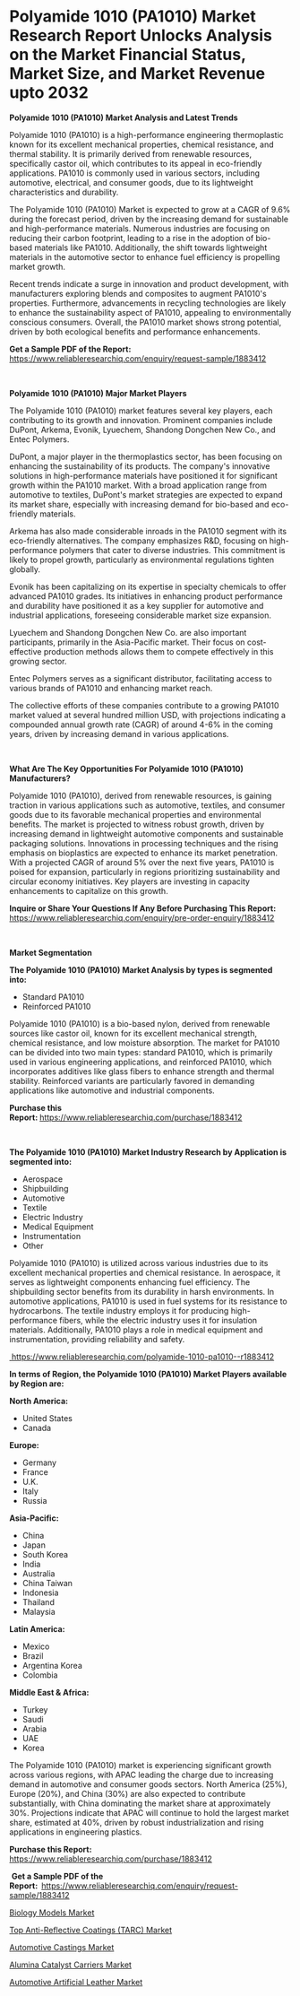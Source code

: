 <p><h1>Polyamide 1010 (PA1010) Market Research Report Unlocks Analysis on the Market Financial Status, Market Size, and Market Revenue upto 2032</h1></p><p><strong>Polyamide 1010 (PA1010) Market Analysis and Latest Trends</strong></p>
<p><p>Polyamide 1010 (PA1010) is a high-performance engineering thermoplastic known for its excellent mechanical properties, chemical resistance, and thermal stability. It is primarily derived from renewable resources, specifically castor oil, which contributes to its appeal in eco-friendly applications. PA1010 is commonly used in various sectors, including automotive, electrical, and consumer goods, due to its lightweight characteristics and durability.</p><p>The Polyamide 1010 (PA1010) Market is expected to grow at a CAGR of 9.6% during the forecast period, driven by the increasing demand for sustainable and high-performance materials. Numerous industries are focusing on reducing their carbon footprint, leading to a rise in the adoption of bio-based materials like PA1010. Additionally, the shift towards lightweight materials in the automotive sector to enhance fuel efficiency is propelling market growth. </p><p>Recent trends indicate a surge in innovation and product development, with manufacturers exploring blends and composites to augment PA1010's properties. Furthermore, advancements in recycling technologies are likely to enhance the sustainability aspect of PA1010, appealing to environmentally conscious consumers. Overall, the PA1010 market shows strong potential, driven by both ecological benefits and performance enhancements.</p></p>
<p><strong>Get a Sample PDF of the Report:&nbsp;</strong> <a href="https://www.reliableresearchiq.com/enquiry/request-sample/1883412?utm_campaign=1896&utm_medium=2&utm_source=Github&utm_content=ia&utm_term=04022025&utm_id=polyamide-1010-pa1010">https://www.reliableresearchiq.com/enquiry/request-sample/1883412</a></p>
<p>&nbsp;</p>
<p><strong>Polyamide 1010 (PA1010) Major Market Players</strong></p>
<p><p>The Polyamide 1010 (PA1010) market features several key players, each contributing to its growth and innovation. Prominent companies include DuPont, Arkema, Evonik, Lyuechem, Shandong Dongchen New Co., and Entec Polymers. </p><p>DuPont, a major player in the thermoplastics sector, has been focusing on enhancing the sustainability of its products. The company's innovative solutions in high-performance materials have positioned it for significant growth within the PA1010 market. With a broad application range from automotive to textiles, DuPont's market strategies are expected to expand its market share, especially with increasing demand for bio-based and eco-friendly materials.</p><p>Arkema has also made considerable inroads in the PA1010 segment with its eco-friendly alternatives. The company emphasizes R&D, focusing on high-performance polymers that cater to diverse industries. This commitment is likely to propel growth, particularly as environmental regulations tighten globally.</p><p>Evonik has been capitalizing on its expertise in specialty chemicals to offer advanced PA1010 grades. Its initiatives in enhancing product performance and durability have positioned it as a key supplier for automotive and industrial applications, foreseeing considerable market size expansion.</p><p>Lyuechem and Shandong Dongchen New Co. are also important participants, primarily in the Asia-Pacific market. Their focus on cost-effective production methods allows them to compete effectively in this growing sector.</p><p>Entec Polymers serves as a significant distributor, facilitating access to various brands of PA1010 and enhancing market reach. </p><p>The collective efforts of these companies contribute to a growing PA1010 market valued at several hundred million USD, with projections indicating a compounded annual growth rate (CAGR) of around 4-6% in the coming years, driven by increasing demand in various applications.</p></p>
<p>&nbsp;</p>
<p><strong>What Are The Key Opportunities For Polyamide 1010 (PA1010) Manufacturers?</strong></p>
<p><p>Polyamide 1010 (PA1010), derived from renewable resources, is gaining traction in various applications such as automotive, textiles, and consumer goods due to its favorable mechanical properties and environmental benefits. The market is projected to witness robust growth, driven by increasing demand in lightweight automotive components and sustainable packaging solutions. Innovations in processing techniques and the rising emphasis on bioplastics are expected to enhance its market penetration. With a projected CAGR of around 5% over the next five years, PA1010 is poised for expansion, particularly in regions prioritizing sustainability and circular economy initiatives. Key players are investing in capacity enhancements to capitalize on this growth.</p></p>
<p><strong>Inquire or Share Your Questions If Any Before Purchasing This Report:</strong> <a href="https://www.reliableresearchiq.com/enquiry/pre-order-enquiry/1883412?utm_campaign=1896&utm_medium=2&utm_source=Github&utm_content=ia&utm_term=04022025&utm_id=polyamide-1010-pa1010">https://www.reliableresearchiq.com/enquiry/pre-order-enquiry/1883412</a></p>
<p>&nbsp;</p>
<p><strong>Market Segmentation</strong></p>
<p><strong>The Polyamide 1010 (PA1010) Market Analysis by types is segmented into:</strong></p>
<p><ul><li>Standard PA1010</li><li>Reinforced PA1010</li></ul></p>
<p><p>Polyamide 1010 (PA1010) is a bio-based nylon, derived from renewable sources like castor oil, known for its excellent mechanical strength, chemical resistance, and low moisture absorption. The market for PA1010 can be divided into two main types: standard PA1010, which is primarily used in various engineering applications, and reinforced PA1010, which incorporates additives like glass fibers to enhance strength and thermal stability. Reinforced variants are particularly favored in demanding applications like automotive and industrial components.</p></p>
<p><strong>Purchase this Report:&nbsp;</strong><a href="https://www.reliableresearchiq.com/purchase/1883412?utm_campaign=1896&utm_medium=2&utm_source=Github&utm_content=ia&utm_term=04022025&utm_id=polyamide-1010-pa1010">https://www.reliableresearchiq.com/purchase/1883412</a></p>
<p>&nbsp;</p>
<p><strong>The Polyamide 1010 (PA1010) Market Industry Research by Application is segmented into:</strong></p>
<p><ul><li>Aerospace</li><li>Shipbuilding</li><li>Automotive</li><li>Textile</li><li>Electric Industry</li><li>Medical Equipment</li><li>Instrumentation</li><li>Other</li></ul></p>
<p><p>Polyamide 1010 (PA1010) is utilized across various industries due to its excellent mechanical properties and chemical resistance. In aerospace, it serves as lightweight components enhancing fuel efficiency. The shipbuilding sector benefits from its durability in harsh environments. In automotive applications, PA1010 is used in fuel systems for its resistance to hydrocarbons. The textile industry employs it for producing high-performance fibers, while the electric industry uses it for insulation materials. Additionally, PA1010 plays a role in medical equipment and instrumentation, providing reliability and safety.</p></p>
<p><a href="https://www.reliableresearchiq.com/polyamide-1010-pa1010--r1883412?utm_campaign=1896&utm_medium=2&utm_source=Github&utm_content=ia&utm_term=04022025&utm_id=polyamide-1010-pa1010">&nbsp;https://www.reliableresearchiq.com/polyamide-1010-pa1010--r1883412</a></p>
<p><strong>In terms of Region, the Polyamide 1010 (PA1010) Market Players available by Region are:</strong></p>
<p>
    <p> <strong> North America: </strong>
        <ul>
            <li>United States</li>
            <li>Canada</li>
        </ul>
        </p> 
    <p> <strong> Europe: </strong>
        <ul>
            <li>Germany</li>
            <li>France</li>
            <li>U.K.</li>
            <li>Italy</li>
            <li>Russia</li>
        </ul>
        </p> 
    <p> <strong> Asia-Pacific: </strong>
        <ul>
            <li>China</li>
            <li>Japan</li>
            <li>South Korea</li>
            <li>India</li>
            <li>Australia</li>
            <li>China Taiwan</li>
            <li>Indonesia</li>
            <li>Thailand</li>
            <li>Malaysia</li>
        </ul>
        </p> 
    <p> <strong> Latin America: </strong>
        <ul>
            <li>Mexico</li>
            <li>Brazil</li>
            <li>Argentina Korea</li>
            <li>Colombia</li>
        </ul>
        </p> 
    <p> <strong> Middle East & Africa: </strong>
        <ul>
            <li>Turkey</li>
            <li>Saudi</li>
            <li>Arabia</li>
            <li>UAE</li>
            <li>Korea</li>
        </ul>
    </p>
    </p>
<p><p>The Polyamide 1010 (PA1010) market is experiencing significant growth across various regions, with APAC leading the charge due to increasing demand in automotive and consumer goods sectors. North America (25%), Europe (20%), and China (30%) are also expected to contribute substantially, with China dominating the market share at approximately 30%. Projections indicate that APAC will continue to hold the largest market share, estimated at 40%, driven by robust industrialization and rising applications in engineering plastics.</p></p>
<p><strong>Purchase this Report: </strong><a href="https://www.reliableresearchiq.com/purchase/1883412?utm_campaign=1896&utm_medium=2&utm_source=Github&utm_content=ia&utm_term=04022025&utm_id=polyamide-1010-pa1010">https://www.reliableresearchiq.com/purchase/1883412</a></p>
<p>&nbsp;<strong>Get a Sample PDF of the Report:&nbsp;&nbsp;</strong><a href="https://www.reliableresearchiq.com/enquiry/request-sample/1883412?utm_campaign=1896&utm_medium=2&utm_source=Github&utm_content=ia&utm_term=04022025&utm_id=polyamide-1010-pa1010">https://www.reliableresearchiq.com/enquiry/request-sample/1883412</a></p>
<p><strong></strong></p>
<p><p><a href="https://www.linkedin.com/pulse/current-evaluation-future-growth-potential-biology-models-z6ewc?utm_campaign=1896&utm_medium=2&utm_source=Github&utm_content=ia&utm_term=04022025&utm_id=polyamide-1010-pa1010">Biology Models Market</a></p><p><a href="https://github.com/tszkintruca/Market-Research-Report-List-1/blob/main/top-anti-reflective-coatings-tarc-market.md?utm_campaign=1896&utm_medium=2&utm_source=Github&utm_content=ia&utm_term=04022025&utm_id=polyamide-1010-pa1010">Top Anti-Reflective Coatings (TARC) Market</a></p><p><a href="https://www.linkedin.com/pulse/future-automotive-castings-market-industry-overview-growth-l1l4c?utm_campaign=1896&utm_medium=2&utm_source=Github&utm_content=ia&utm_term=04022025&utm_id=polyamide-1010-pa1010">Automotive Castings Market</a></p><p><a href="https://github.com/aidelndasse/Market-Research-Report-List-1/blob/main/alumina-catalyst-carriers-market.md?utm_campaign=1896&utm_medium=2&utm_source=Github&utm_content=ia&utm_term=04022025&utm_id=polyamide-1010-pa1010">Alumina Catalyst Carriers Market</a></p><p><a href="https://www.linkedin.com/pulse/global-overview-automotive-artificial-leather-market-revenue-io72c?utm_campaign=1896&utm_medium=2&utm_source=Github&utm_content=ia&utm_term=04022025&utm_id=polyamide-1010-pa1010">Automotive Artificial Leather Market</a></p></p>
